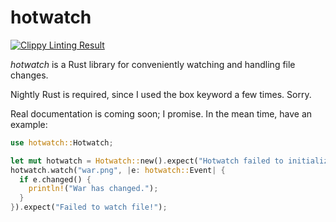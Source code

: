 # hotwatch

[![Clippy Linting Result](https://clippy.bashy.io/github/francesca64/hotwatch/master/badge.svg)](https://clippy.bashy.io/github/francesca64/hotwatch/master/log)

*hotwatch* is a Rust library for conveniently watching and handling file changes.

Nightly Rust is required, since I used the box keyword a few times. Sorry.

Real documentation is coming soon; I promise. In the mean time, have an example:

```rust
use hotwatch::Hotwatch;

let mut hotwatch = Hotwatch::new().expect("Hotwatch failed to initialize.");
hotwatch.watch("war.png", |e: hotwatch::Event| {
  if e.changed() {
    println!("War has changed.");
  }
}).expect("Failed to watch file!");
```
